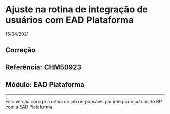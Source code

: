 # Ajuste na rotina de integração de usuários com EAD Plataforma
15/04/2021
## Correção
## Referência: CHM50923
## Módulo: EAD Plataforma
***

Esta versão corrige a rotina do job responsável por integrar usuários do BP com a EAD Plataforma